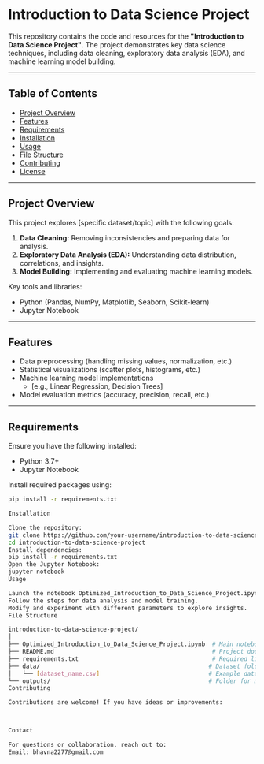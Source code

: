 
# Introduction to Data Science Project

This repository contains the code and resources for the **"Introduction to Data Science Project"**. The project demonstrates key data science techniques, including data cleaning, exploratory data analysis (EDA), and machine learning model building.

---

## Table of Contents
- [Project Overview](#project-overview)
- [Features](#features)
- [Requirements](#requirements)
- [Installation](#installation)
- [Usage](#usage)
- [File Structure](#file-structure)
- [Contributing](#contributing)
- [License](#license)

---

## Project Overview
This project explores [specific dataset/topic] with the following goals:
1. **Data Cleaning:** Removing inconsistencies and preparing data for analysis.
2. **Exploratory Data Analysis (EDA):** Understanding data distribution, correlations, and insights.
3. **Model Building:** Implementing and evaluating machine learning models.

Key tools and libraries:
- Python (Pandas, NumPy, Matplotlib, Seaborn, Scikit-learn)
- Jupyter Notebook

---

## Features
- Data preprocessing (handling missing values, normalization, etc.)
- Statistical visualizations (scatter plots, histograms, etc.)
- Machine learning model implementations
  - [e.g., Linear Regression, Decision Trees]
- Model evaluation metrics (accuracy, precision, recall, etc.)

---

## Requirements
Ensure you have the following installed:
- Python 3.7+
- Jupyter Notebook

Install required packages using:
```bash
pip install -r requirements.txt

Installation

Clone the repository:
git clone https://github.com/your-username/introduction-to-data-science-project.git
cd introduction-to-data-science-project
Install dependencies:
pip install -r requirements.txt
Open the Jupyter Notebook:
jupyter notebook
Usage

Launch the notebook Optimized_Introduction_to_Data_Science_Project.ipynb.
Follow the steps for data analysis and model training.
Modify and experiment with different parameters to explore insights.
File Structure

introduction-to-data-science-project/
│
├── Optimized_Introduction_to_Data_Science_Project.ipynb  # Main notebook
├── README.md                                             # Project documentation
├── requirements.txt                                      # Required libraries
├── data/                                                # Dataset folder
│   └── [dataset_name.csv]                               # Example dataset
└── outputs/                                             # Folder for model results and analysis outputs
Contributing

Contributions are welcome! If you have ideas or improvements:



Contact

For questions or collaboration, reach out to:
Email: bhavna2277@gmail.com

